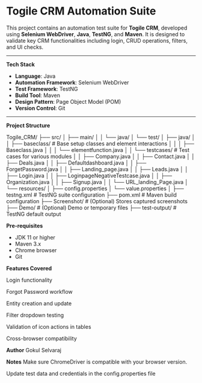 # Togile CRM Automation Suite

This project contains an automation test suite for **Togile CRM**, developed using **Selenium WebDriver**, **Java**, **TestNG**, and **Maven**. It is designed to validate key CRM functionalities including login, CRUD operations, filters, and UI checks.

---

**Tech Stack**

- **Language**: Java  
- **Automation Framework**: Selenium WebDriver  
- **Test Framework**: TestNG  
- **Build Tool**: Maven  
- **Design Pattern**: Page Object Model (POM)  
- **Version Control**: Git  

---

**Project Structure**

Togile_CRM/
├── src/
│ ├── main/
│ │ └── java/
│ └── test/
│ ├── java/
│ │ ├── baseclass/ # Base setup classes and element interactions
│ │ │ ├── Baseclass.java
│ │ │ └── elementfunction.java
│ │ └── testcases/ # Test cases for various modules
│ │ ├── Company.java
│ │ ├── Contact.java
│ │ ├── Deals.java
│ │ ├── Defaultdashboard.java
│ │ ├── ForgetPassword.java
│ │ ├── Landing_page.java
│ │ ├── Leads.java
│ │ ├── Login.java
│ │ ├── LoginpageNegativeTestcase.java
│ │ ├── Organization.java
│ │ ├── Signup.java
│ │ └── URL_landing_Page.java
│ └── resources/
│ ├── config.properties
│ └── value.properties
│
├── testng.xml # TestNG suite configuration
├── pom.xml # Maven build configuration
├── Screenshot/ # (Optional) Stores captured screenshots
├── Demo/ # (Optional) Demo or temporary files
├── test-output/ # TestNG default output

**Pre-requisites**

- JDK 11 or higher  
- Maven 3.x  
- Chrome browser  
- Git  


**Features Covered**

Login functionality

Forgot Password workflow

Entity creation and update

Filter dropdown testing

Validation of icon actions in tables

Cross-browser compatibility

**Author**
Gokul Selvaraj

**Notes**
Make sure ChromeDriver is compatible with your browser version.

Update test data and credentials in the config.properties file
